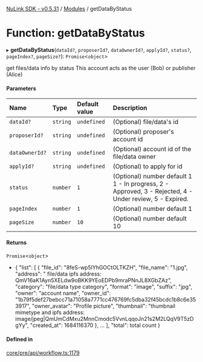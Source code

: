 [NuLink SDK - v0.5.31](../README.md) / [Modules](../modules.md) / getDataByStatus

# Function: getDataByStatus

▸ **getDataByStatus**(`dataId?`, `proposerId?`, `dataOwnerId?`, `applyId?`, `status?`, `pageIndex?`, `pageSize?`): `Promise`<`object`\>

get files/data info by status This account acts as the user (Bob) or publisher (Alice)

#### Parameters

| Name | Type | Default value | Description |
| :------ | :------ | :------ | :------ |
| `dataId?` | `string` | `undefined` | (Optional) file/data's id |
| `proposerId?` | `string` | `undefined` | (Optional) proposer's account id |
| `dataOwnerId?` | `string` | `undefined` | (Optional) account id of the file/data owner |
| `applyId?` | `string` | `undefined` | (Optional) to apply for id |
| `status` | `number` | `1` | (Optional) number default 1 1 - In progress, 2 - Approved, 3 - Rejected, 4 - Under review, 5 - Expired. |
| `pageIndex` | `number` | `1` | (Optional) number default 1 |
| `pageSize` | `number` | `10` | (Optional) number default 10 |

#### Returns

`Promise`<`object`\>

- {
               "list": [
                 {
                   "file_id": "8feS-wp5lYhGOCtOLTKZH",
                   "file_name": "1.jpg",
                   "address": " file/data ipfs address: QmV16aK1Ayn5XELdw9oBKK9YEoEDPb9mraPNnJL8XGbZAz",
                   "category": "file/data type category",
                   "format": "image",
                   "suffix": "jpg",
                   "owner": "account name",
                   "owner_id": "1b79f5def27bebcc71a71058a7771cc476769fc5dba32f45bcdc1b8c6e353917",
                   "owner_avatar": "Profile picture",
                   "thumbnail": "thumbnail mimetype and ipfs address: image/jpeg|QmUmCdMxu2MnnCmodc5VvnLqqoJn21s2M2LQqV9T5zDgYy",
                   "created_at": 1684116370
                 },
                 ...
             ],
             "total": total count
           }

#### Defined in

[core/pre/api/workflow.ts:1179](https://github.com/NuLink-network/nulink-sdk/blob/b71aeb1/src/core/pre/api/workflow.ts#L1179)
